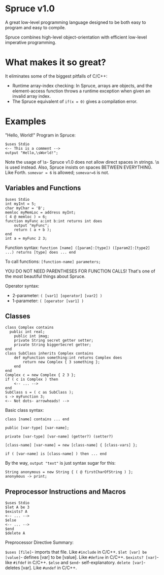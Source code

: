 Spruce v1.0
======

A great low-level programming language designed to be both easy to program and easy to compile.

Spruce combines high-level object-orientation with efficient low-level imperative programming.

What makes it so great?
=======================

It eliminates some of the biggest pitfalls of C/C++:

- Runtime array-index checking: In Spruce, arrays are objects, and the element-access function throws a runtime exception when given an invalid array index.
- The Spruce equivalent of `if(x = 0)` gives a compilation error.

Examples
========

"Hello, World!" Program in Spruce:

```
$uses Stdio
<-- This is a comment -->
output "Hello,\sWorld!";
```

Note the usage of \s- Spruce v1.0 does not allow direct spaces in strings. \s is used instead.
Also, Spruce insists on spaces BETWEEN EVERYTHING. Like Forth. `somevar = 6` is allowed; `somevar=6` is not.

Variables and Functions
----------

```
$uses Stdio
int myInt = 5;
char myChar = 'B';
memloc myMemLoc = address myInt;
( 4 @ memloc ) = 6;
function myFunc a:int b:int returns int does
	output "myFunc";
	return ( a + b );
end
int a = myFunc 2 3;
```

Function syntax: `function [name] ([param]:[type]) ([param2]:[type2] ...) returns [type] does ... end`

To call functions: `[function-name] parameters;`

YOU DO NOT NEED PARENTHESES FOR FUNCTION CALLS! That's one of the most beautiful things about Spruce.

Operator syntax:
- 2-parameter: `( [var1] [operator] [var2] )`
- 1-parameter: `( [operator [var1] )`

Classes
-------

```
class Complex contains
  public int real;
	public int imag;
	private String secret getter setter;
	private String biggerSecret getter;
end
class SubClass inherits Complex contains
	def myFunction something:int returns Complex does
		return new Complex { 3 something };
	end
end
Complex c = new Complex { 2 3 };
if ( c is Complex ) then
	<-- ... -->
end
SubClass s = ( c as SubClass );
s -> myFunction 3;
<-- Not dots- arrowheads! -->
```

Basic class syntax:

`class [name] contains ... end`

`public [var-type] [var-name];`

`private [var-type] [var-name] (getter?) (setter?)`

`[class-name] [var-name] = new [class-name] { [class-vars] };`

`if ( [var-name] is [class-name] ) then ... end`

By the way, `output "text"` is just syntax sugar for this:
```
String anonymous = new String { ( @ firstCharOfString ) };
anonymous -> print;
```

Preprocessor Instructions and Macros
----------

```
$uses Stdio
$let A be 3
$exists? A
<-- ... -->
$else
<-- ... -->
$end
$delete A
```

Preprocessor Directive Summary:

`$uses [file]`- imports that file. Like `#include` in C/C++.
`$let [var] be [value]`- defines [var] to be [value]. Like `#define` in C/C++.
`$exists? [var]`- like `#ifdef` in C/C++.
`$else` and `$end`- self-explanatory.
`delete [var]`- deletes [var]. Like `#undef` in C/C++.
